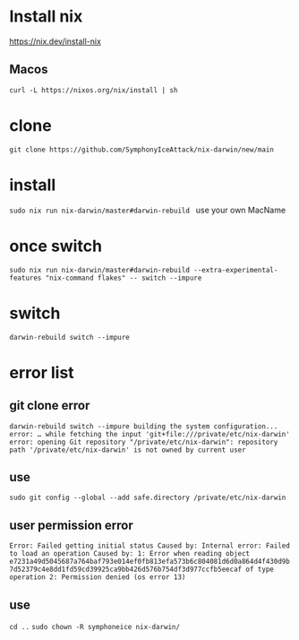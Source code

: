 # Install nix
https://nix.dev/install-nix
## Macos
`curl -L https://nixos.org/nix/install | sh`

# clone
`git clone https://github.com/SymphonyIceAttack/nix-darwin/new/main`
# install
`sudo nix run nix-darwin/master#darwin-rebuild
`
use your own MacName
# once switch
`sudo nix run nix-darwin/master#darwin-rebuild --extra-experimental-features "nix-command flakes" -- switch --impure`
# switch
`darwin-rebuild switch --impure
`
# error list
## git clone error
`darwin-rebuild switch --impure
building the system configuration...
error:
… while fetching the input 'git+file:///private/etc/nix-darwin'
 error: opening Git repository "/private/etc/nix-darwin": repository path '/private/etc/nix-darwin' is not owned by current user`

## use
`sudo git config --global --add safe.directory /private/etc/nix-darwin`
## user permission error
`Error: Failed getting initial status
Caused by:
    Internal error: Failed to load an operation
    Caused by:
    1: Error when reading object e7231a49d5045687a764baf793e014ef0fb813efa573b6c804081d6d0a864d4f430d9b7d52379c4e8dd1fd59cd39925ca9bb426d576b754df3d977ccfb5eecaf of type operation
    2: Permission denied (os error 13)`
## use
`cd ..`
`sudo chown -R symphoneice nix-darwin/`
